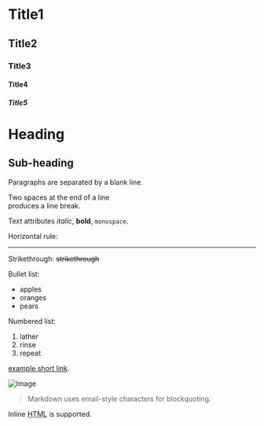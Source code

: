 
# Title1
## Title2
### Title3
#### Title4
##### Title5

Heading
=======

Sub-heading
-----------

Paragraphs are separated
by a blank line.

Two spaces at the end of a line  
produces a line break.

Text attributes _italic_, 
**bold**, `monospace`.

Horizontal rule:

---

Strikethrough:
~~strikethrough~~


Bullet list:
  * apples
  * oranges
  * pears

Numbered list:

  1. lather
  2. rinse
  3. repeat
  
 [example short link](http://example.com).

![Image](Icon-pictures.png "icon")

> Markdown uses email-style 
> characters for blockquoting.

Inline <abbr title="Hypertext Markup Language">HTML</abbr> is supported.
